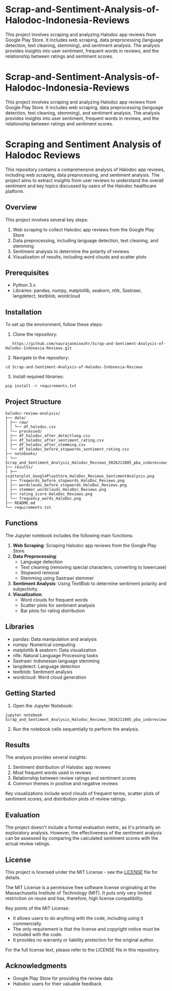 # Scrap-and-Sentiment-Analysis-of-Halodoc-Indonesia-Reviews
This project involves scraping and analyzing Halodoc app reviews from Google Play Store. It includes web scraping, data preprocessing (language detection, text cleaning, stemming), and sentiment analysis. The analysis provides insights into user sentiment, frequent words in reviews, and the relationship between ratings and sentiment scores.

# Scrap-and-Sentiment-Analysis-of-Halodoc-Indonesia-Reviews
This project involves scraping and analyzing Halodoc app reviews from Google Play Store. It includes web scraping, data preprocessing (language detection, text cleaning, stemming), and sentiment analysis. The analysis provides insights into user sentiment, frequent words in reviews, and the relationship between ratings and sentiment scores.

# Scraping and Sentiment Analysis of Halodoc Reviews

This repository contains a comprehensive analysis of Halodoc app reviews, including web scraping, data preprocessing, and sentiment analysis. The project aims to extract insights from user reviews to understand the overall sentiment and key topics discussed by users of the Halodoc healthcare platform.

## Overview

This project involves several key steps:
1. Web scraping to collect Halodoc app reviews from the Google Play Store
2. Data preprocessing, including language detection, text cleaning, and stemming
3. Sentiment analysis to determine the polarity of reviews
4. Visualization of results, including word clouds and scatter plots

## Prerequisites

- Python 3.x
- Libraries: pandas, numpy, matplotlib, seaborn, nltk, Sastrawi, langdetect, textblob, wordcloud

## Installation

To set up the environment, follow these steps:

1. Clone the repository:
```
   https://github.com/naurajasminezhr/Scrap-and-Sentiment-Analysis-of-Halodoc-Indonesia-Reviews.git
```

2. Navigate to the repository:
```
cd Scrap-and-Sentiment-Analysis-of-Halodoc-Indonesia-Reviews
```
3. Install required libraries:
```
pip install -r requirements.txt
```
## Project Structure
```
halodoc-review-analysis/
├── data/
│ ├── raw/
│ │ └── df_halodoc.csv
│ └── processed/
│ ├── df_halodoc_after_detectlang.csv
│ ├── df_halodoc_after_sentiment_rating.csv
│ ├── df_halodoc_after_stemming.csv
│ └── df_halodoc_before_stopwords_sentiment_rating.csv
├── notebooks/
│ └── Scrap_and_Sentiment_Analysis_Halodoc_Reviews_5026211005_pba_indoreviews.ipynb
├── results/
│ ├── scatterplot_GooglePlayStore_HaloDoc_Reviews_SentimentAnalysis.png
│ ├── freqwords_before_stopwords_HaloDoc_Reviews.png
│ ├── wordclouds_before_stopwords_HaloDoc_Reviews.png
│ ├── stemmer_wordclouds_HaloDoc_Reviews.png
│ ├── rating_score_HaloDoc_Reviews.png
│ └── frequency_words_HaloDoc.png
├── README.md
└── requirements.txt
```

## Functions

The Jupyter notebook includes the following main functions:

1. **Web Scraping**: Scraping Halodoc app reviews from the Google Play Store.
2. **Data Preprocessing**: 
   - Language detection
   - Text cleaning (removing special characters, converting to lowercase)
   - Stopword removal
   - Stemming using Sastrawi stemmer
3. **Sentiment Analysis**: Using TextBlob to determine sentiment polarity and subjectivity.
4. **Visualization**: 
   - Word clouds for frequent words
   - Scatter plots for sentiment analysis
   - Bar plots for rating distribution

## Libraries

- pandas: Data manipulation and analysis
- numpy: Numerical computing
- matplotlib & seaborn: Data visualization
- nltk: Natural Language Processing tasks
- Sastrawi: Indonesian language stemming
- langdetect: Language detection
- textblob: Sentiment analysis
- wordcloud: Word cloud generation

## Getting Started

1. Open the Jupyter Notebook:
```
jupyter notebook Scrap_and_Sentiment_Analysis_Halodoc_Reviews_5026211005_pba_indoreviews.ipynb
```

2. Run the notebook cells sequentially to perform the analysis.

## Results

The analysis provides several insights:

1. Sentiment distribution of Halodoc app reviews
2. Most frequent words used in reviews
3. Relationship between review ratings and sentiment scores
4. Common themes in positive and negative reviews

Key visualizations include word clouds of frequent terms, scatter plots of sentiment scores, and distribution plots of review ratings.

## Evaluation

The project doesn't include a formal evaluation metric, as it's primarily an exploratory analysis. However, the effectiveness of the sentiment analysis can be assessed by comparing the calculated sentiment scores with the actual review ratings.

## License

This project is licensed under the MIT License - see the [LICENSE](LICENSE) file for details.

The MIT License is a permissive free software license originating at the Massachusetts Institute of Technology (MIT). It puts only very limited restriction on reuse and has, therefore, high license compatibility.

Key points of the MIT License:
- It allows users to do anything with the code, including using it commercially.
- The only requirement is that the license and copyright notice must be included with the code.
- It provides no warranty or liability protection for the original author.

For the full license text, please refer to the LICENSE file in this repository.

## Acknowledgments

- Google Play Store for providing the review data
- Halodoc users for their valuable feedback
